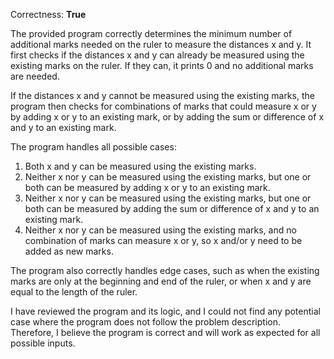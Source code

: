 Correctness: **True**

The provided program correctly determines the minimum number of additional marks needed on the ruler to measure the distances x and y. It first checks if the distances x and y can already be measured using the existing marks on the ruler. If they can, it prints 0 and no additional marks are needed.

If the distances x and y cannot be measured using the existing marks, the program then checks for combinations of marks that could measure x or y by adding x or y to an existing mark, or by adding the sum or difference of x and y to an existing mark.

The program handles all possible cases:

1. Both x and y can be measured using the existing marks.
2. Neither x nor y can be measured using the existing marks, but one or both can be measured by adding x or y to an existing mark.
3. Neither x nor y can be measured using the existing marks, but one or both can be measured by adding the sum or difference of x and y to an existing mark.
4. Neither x nor y can be measured using the existing marks, and no combination of marks can measure x or y, so x and/or y need to be added as new marks.

The program also correctly handles edge cases, such as when the existing marks are only at the beginning and end of the ruler, or when x and y are equal to the length of the ruler.

I have reviewed the program and its logic, and I could not find any potential case where the program does not follow the problem description. Therefore, I believe the program is correct and will work as expected for all possible inputs.